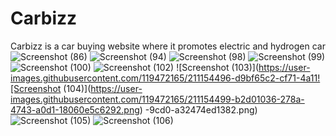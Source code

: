 # Carbizz
Carbizz is a car buying website where it promotes electric and hydrogen car
![Screenshot (86)](https://user-images.githubusercontent.com/119472165/211154461-567aeae3-1581-4aeb-b67b-c691ede8c284.png)
![Screenshot (94)](https://user-images.githubusercontent.com/119472165/211154472-52c1c77b-12ba-47e3-b610-fd55fbb5849f.png)
![Screenshot (98)](https://user-images.githubusercontent.com/119472165/211154476-b704ae22-a2fc-4297-a1fa-033ee0930f8f.png)
![Screenshot (99)](https://user-images.githubusercontent.com/119472165/211154482-637897c8-c261-4e60-9e02-974ccfcff39d.png)
![Screenshot (100)](https://user-images.githubusercontent.com/119472165/211154488-2ab2d9b3-bbc4-408a-88b4-7474d1bdf76b.png)
![Screenshot (102)](https://user-images.githubusercontent.com/119472165/211154493-626210ed-5960-4f7c-a733-d6fd67d35ba9.png)
![Screenshot (103)](https://user-images.githubusercontent.com/119472165/211154496-d9bf65c2-cf71-4a11![Screenshot (104)](https://user-images.githubusercontent.com/119472165/211154499-b2d01036-278a-4743-a0d1-18060e5c6292.png)
-9cd0-a32474ed1382.png)
![Screenshot (105)](https://user-images.githubusercontent.com/119472165/211154503-e0f8c8a5-f489-464b-83c4-3cd90630b132.png)
![Screenshot (106)](https://user-images.githubusercontent.com/119472165/211154507-c51bed8b-a9b0-4986-8c80-c83769d5dba8.png)
